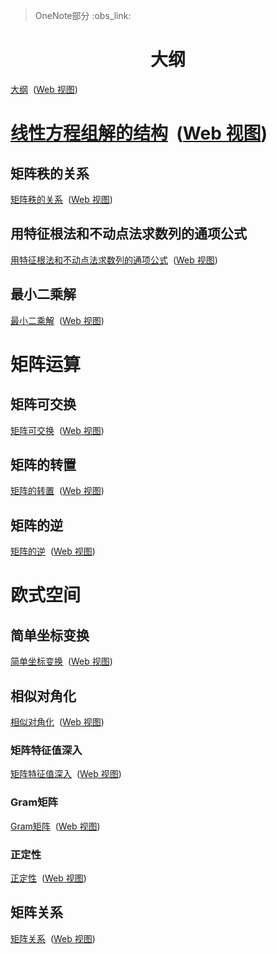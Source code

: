 > OneNote部分 :obs_link:
# <center>大纲 </center>
[大纲](onenote:https://d.docs.live.net/5164f6f5307cec6b/文档/数学/线性代数.one#大纲&section-id={A5215AF5-C1AD-4909-A2F4-50DE4A14F250}&page-id={0C92AC37-8EBC-4F4E-95AB-599F3BEFA98A}&end)  ([Web 视图](https://onedrive.live.com/view.aspx?resid=5164F6F5307CEC6B%21240&id=documents&wd=target%28%E7%BA%BF%E6%80%A7%E4%BB%A3%E6%95%B0.one%7CA5215AF5-C1AD-4909-A2F4-50DE4A14F250%2F%E5%A4%A7%E7%BA%B2%7C0C92AC37-8EBC-4F4E-95AB-599F3BEFA98A%2F%29))
# [线性方程组解的结构](onenote:https://d.docs.live.net/5164f6f5307cec6b/文档/数学/线性代数.one#线性方程组解的结构&section-id={A5215AF5-C1AD-4909-A2F4-50DE4A14F250}&page-id={735B9755-67B0-4301-B8BD-F8A869B5DB8E}&end)  ([Web 视图](https://onedrive.live.com/view.aspx?resid=5164F6F5307CEC6B%21240&id=documents&wd=target%28%E7%BA%BF%E6%80%A7%E4%BB%A3%E6%95%B0.one%7CA5215AF5-C1AD-4909-A2F4-50DE4A14F250%2F%E7%BA%BF%E6%80%A7%E6%96%B9%E7%A8%8B%E7%BB%84%E8%A7%A3%E7%9A%84%E7%BB%93%E6%9E%84%7C735B9755-67B0-4301-B8BD-F8A869B5DB8E%2F%29))
## 矩阵秩的关系
[矩阵秩的关系](onenote:https://d.docs.live.net/5164f6f5307cec6b/文档/数学/线性代数.one#矩阵秩的关系&section-id={A5215AF5-C1AD-4909-A2F4-50DE4A14F250}&page-id={B098825A-8265-4C32-9380-9915C1D37733}&end)  ([Web 视图](https://onedrive.live.com/view.aspx?resid=5164F6F5307CEC6B%21240&id=documents&wd=target%28%E7%BA%BF%E6%80%A7%E4%BB%A3%E6%95%B0.one%7CA5215AF5-C1AD-4909-A2F4-50DE4A14F250%2F%E7%9F%A9%E9%98%B5%E7%A7%A9%E7%9A%84%E5%85%B3%E7%B3%BB%7CB098825A-8265-4C32-9380-9915C1D37733%2F%29))

## 用特征根法和不动点法求数列的通项公式
[用特征根法和不动点法求数列的通项公式](onenote:https://d.docs.live.net/5164f6f5307cec6b/文档/数学/线性代数.one#用特征根法和不动点法求数列的通项公式&section-id={A5215AF5-C1AD-4909-A2F4-50DE4A14F250}&page-id={EBA78DCF-A931-4794-9159-CF1EF7CF2DFC}&end)  ([Web 视图](https://onedrive.live.com/view.aspx?resid=5164F6F5307CEC6B%21240&id=documents&wd=target%28%E7%BA%BF%E6%80%A7%E4%BB%A3%E6%95%B0.one%7CA5215AF5-C1AD-4909-A2F4-50DE4A14F250%2F%E7%94%A8%E7%89%B9%E5%BE%81%E6%A0%B9%E6%B3%95%E5%92%8C%E4%B8%8D%E5%8A%A8%E7%82%B9%E6%B3%95%E6%B1%82%E6%95%B0%E5%88%97%E7%9A%84%E9%80%9A%E9%A1%B9%E5%85%AC%E5%BC%8F%7CEBA78DCF-A931-4794-9159-CF1EF7CF2DFC%2F%29))

## 最小二乘解
[最小二乘解](onenote:https://d.docs.live.net/5164f6f5307cec6b/文档/数学/线性代数.one#最小二乘解&section-id={A5215AF5-C1AD-4909-A2F4-50DE4A14F250}&page-id={85A73C0C-312A-4F5A-9552-6DA9EA1CE874}&end)  ([Web 视图](https://onedrive.live.com/view.aspx?resid=5164F6F5307CEC6B%21240&id=documents&wd=target%28%E7%BA%BF%E6%80%A7%E4%BB%A3%E6%95%B0.one%7CA5215AF5-C1AD-4909-A2F4-50DE4A14F250%2F%E6%9C%80%E5%B0%8F%E4%BA%8C%E4%B9%98%E8%A7%A3%7C85A73C0C-312A-4F5A-9552-6DA9EA1CE874%2F%29))

# 矩阵运算
## 矩阵可交换
[矩阵可交换](onenote:https://d.docs.live.net/5164f6f5307cec6b/文档/数学/线性代数.one#矩阵可交换&section-id={A5215AF5-C1AD-4909-A2F4-50DE4A14F250}&page-id={83B44653-4AD4-4EF1-8F9A-28B6A8F349C5}&end)  ([Web 视图](https://onedrive.live.com/view.aspx?resid=5164F6F5307CEC6B%21240&id=documents&wd=target%28%E7%BA%BF%E6%80%A7%E4%BB%A3%E6%95%B0.one%7CA5215AF5-C1AD-4909-A2F4-50DE4A14F250%2F%E7%9F%A9%E9%98%B5%E5%8F%AF%E4%BA%A4%E6%8D%A2%7C83B44653-4AD4-4EF1-8F9A-28B6A8F349C5%2F%29))
## 矩阵的转置
[矩阵的转置](onenote:https://d.docs.live.net/5164f6f5307cec6b/文档/数学/线性代数.one#矩阵的转置&section-id={A5215AF5-C1AD-4909-A2F4-50DE4A14F250}&page-id={06AD19A4-F7B9-4EFB-B8FF-94A838A9C064}&end)  ([Web 视图](https://onedrive.live.com/view.aspx?resid=5164F6F5307CEC6B%21240&id=documents&wd=target%28%E7%BA%BF%E6%80%A7%E4%BB%A3%E6%95%B0.one%7CA5215AF5-C1AD-4909-A2F4-50DE4A14F250%2F%E7%9F%A9%E9%98%B5%E7%9A%84%E8%BD%AC%E7%BD%AE%7C06AD19A4-F7B9-4EFB-B8FF-94A838A9C064%2F%29))
## 矩阵的逆
[矩阵的逆](onenote:https://d.docs.live.net/5164f6f5307cec6b/文档/数学/线性代数.one#矩阵的逆&section-id={A5215AF5-C1AD-4909-A2F4-50DE4A14F250}&page-id={E469B37B-66B1-4E2B-A277-8C069703B7F4}&end)  ([Web 视图](https://onedrive.live.com/view.aspx?resid=5164F6F5307CEC6B%21240&id=documents&wd=target%28%E7%BA%BF%E6%80%A7%E4%BB%A3%E6%95%B0.one%7CA5215AF5-C1AD-4909-A2F4-50DE4A14F250%2F%E7%9F%A9%E9%98%B5%E7%9A%84%E9%80%86%7CE469B37B-66B1-4E2B-A277-8C069703B7F4%2F%29))
# 欧式空间
## 简单坐标变换
[简单坐标变换](onenote:https://d.docs.live.net/5164f6f5307cec6b/文档/数学/线性代数.one#简单坐标变换&section-id={A5215AF5-C1AD-4909-A2F4-50DE4A14F250}&page-id={EC5A218A-5DD4-4967-977A-71292437A4F4}&end)  ([Web 视图](https://onedrive.live.com/view.aspx?resid=5164F6F5307CEC6B%21240&id=documents&wd=target%28%E7%BA%BF%E6%80%A7%E4%BB%A3%E6%95%B0.one%7CA5215AF5-C1AD-4909-A2F4-50DE4A14F250%2F%E7%AE%80%E5%8D%95%E5%9D%90%E6%A0%87%E5%8F%98%E6%8D%A2%7CEC5A218A-5DD4-4967-977A-71292437A4F4%2F%29))
## 相似对角化
[相似对角化](onenote:https://d.docs.live.net/5164f6f5307cec6b/文档/数学/线性代数.one#相似对角化&section-id={A5215AF5-C1AD-4909-A2F4-50DE4A14F250}&page-id={83A60715-C496-4460-A40A-6E709B3DC8CE}&end)  ([Web 视图](https://onedrive.live.com/view.aspx?resid=5164F6F5307CEC6B%21240&id=documents&wd=target%28%E7%BA%BF%E6%80%A7%E4%BB%A3%E6%95%B0.one%7CA5215AF5-C1AD-4909-A2F4-50DE4A14F250%2F%E7%9B%B8%E4%BC%BC%E5%AF%B9%E8%A7%92%E5%8C%96%7C83A60715-C496-4460-A40A-6E709B3DC8CE%2F%29))
### 矩阵特征值深入
[矩阵特征值深入](onenote:https://d.docs.live.net/5164f6f5307cec6b/文档/数学/线性代数.one#矩阵特征值深入&section-id={A5215AF5-C1AD-4909-A2F4-50DE4A14F250}&page-id={D0BF2C77-646D-44AF-BFA0-163F4BBC7017}&end)  ([Web 视图](https://onedrive.live.com/view.aspx?resid=5164F6F5307CEC6B%21240&id=documents&wd=target%28%E7%BA%BF%E6%80%A7%E4%BB%A3%E6%95%B0.one%7CA5215AF5-C1AD-4909-A2F4-50DE4A14F250%2F%E7%9F%A9%E9%98%B5%E7%89%B9%E5%BE%81%E5%80%BC%E6%B7%B1%E5%85%A5%7CD0BF2C77-646D-44AF-BFA0-163F4BBC7017%2F%29))
### Gram矩阵
[Gram矩阵](onenote:https://d.docs.live.net/5164f6f5307cec6b/文档/数学/线性代数.one#Gram矩阵&section-id={A5215AF5-C1AD-4909-A2F4-50DE4A14F250}&page-id={188183D1-F966-4F94-B229-5EB6DA28BBFB}&end)  ([Web 视图](https://onedrive.live.com/view.aspx?resid=5164F6F5307CEC6B%21240&id=documents&wd=target%28%E7%BA%BF%E6%80%A7%E4%BB%A3%E6%95%B0.one%7CA5215AF5-C1AD-4909-A2F4-50DE4A14F250%2FGram%E7%9F%A9%E9%98%B5%7C188183D1-F966-4F94-B229-5EB6DA28BBFB%2F%29))
### 正定性
[正定性](onenote:https://d.docs.live.net/5164f6f5307cec6b/文档/数学/线性代数.one#正定性&section-id={A5215AF5-C1AD-4909-A2F4-50DE4A14F250}&page-id={3746FC89-6A32-45D8-8C60-4BEDE0F95BCB}&end)  ([Web 视图](https://onedrive.live.com/view.aspx?resid=5164F6F5307CEC6B%21240&id=documents&wd=target%28%E7%BA%BF%E6%80%A7%E4%BB%A3%E6%95%B0.one%7CA5215AF5-C1AD-4909-A2F4-50DE4A14F250%2F%E6%AD%A3%E5%AE%9A%E6%80%A7%7C3746FC89-6A32-45D8-8C60-4BEDE0F95BCB%2F%29))
## 矩阵关系
[矩阵关系](onenote:https://d.docs.live.net/5164f6f5307cec6b/文档/数学/线性代数.one#矩阵关系&section-id={A5215AF5-C1AD-4909-A2F4-50DE4A14F250}&page-id={EE45E5FC-4DD9-4356-A81A-AB1A68F92B56}&end)  ([Web 视图](https://onedrive.live.com/view.aspx?resid=5164F6F5307CEC6B%21240&id=documents&wd=target%28%E7%BA%BF%E6%80%A7%E4%BB%A3%E6%95%B0.one%7CA5215AF5-C1AD-4909-A2F4-50DE4A14F250%2F%E7%9F%A9%E9%98%B5%E5%85%B3%E7%B3%BB%7CEE45E5FC-4DD9-4356-A81A-AB1A68F92B56%2F%29))
